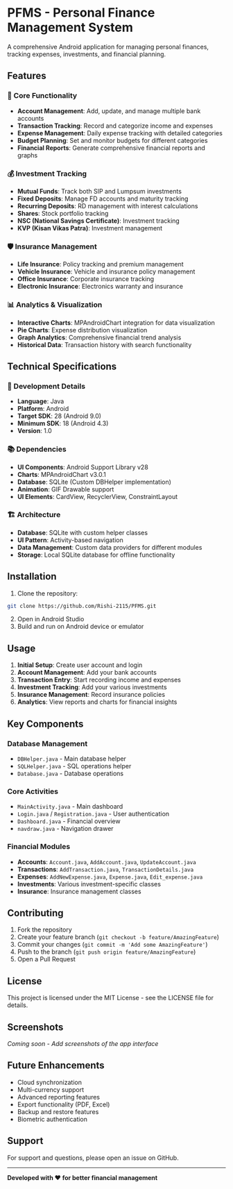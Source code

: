 # PFMS - Personal Finance Management System

A comprehensive Android application for managing personal finances, tracking expenses, investments, and financial planning.

## Features

### 📱 Core Functionality
- **Account Management**: Add, update, and manage multiple bank accounts
- **Transaction Tracking**: Record and categorize income and expenses
- **Expense Management**: Daily expense tracking with detailed categories
- **Budget Planning**: Set and monitor budgets for different categories
- **Financial Reports**: Generate comprehensive financial reports and graphs

### 💰 Investment Tracking
- **Mutual Funds**: Track both SIP and Lumpsum investments
- **Fixed Deposits**: Manage FD accounts and maturity tracking
- **Recurring Deposits**: RD management with interest calculations
- **Shares**: Stock portfolio tracking
- **NSC (National Savings Certificate)**: Investment tracking
- **KVP (Kisan Vikas Patra)**: Investment management

### 🛡️ Insurance Management
- **Life Insurance**: Policy tracking and premium management
- **Vehicle Insurance**: Vehicle and insurance policy management
- **Office Insurance**: Corporate insurance tracking
- **Electronic Insurance**: Electronics warranty and insurance

### 📊 Analytics & Visualization
- **Interactive Charts**: MPAndroidChart integration for data visualization
- **Pie Charts**: Expense distribution visualization
- **Graph Analytics**: Comprehensive financial trend analysis
- **Historical Data**: Transaction history with search functionality

## Technical Specifications

### 🔧 Development Details
- **Language**: Java
- **Platform**: Android
- **Target SDK**: 28 (Android 9.0)
- **Minimum SDK**: 18 (Android 4.3)
- **Version**: 1.0

### 📚 Dependencies
- **UI Components**: Android Support Library v28
- **Charts**: MPAndroidChart v3.0.1
- **Database**: SQLite (Custom DBHelper implementation)
- **Animation**: GIF Drawable support
- **UI Elements**: CardView, RecyclerView, ConstraintLayout

### 🏗️ Architecture
- **Database**: SQLite with custom helper classes
- **UI Pattern**: Activity-based navigation
- **Data Management**: Custom data providers for different modules
- **Storage**: Local SQLite database for offline functionality

## Installation

1. Clone the repository:
```bash
git clone https://github.com/Rishi-2115/PFMS.git
```

2. Open in Android Studio
3. Build and run on Android device or emulator

## Usage

1. **Initial Setup**: Create user account and login
2. **Account Management**: Add your bank accounts
3. **Transaction Entry**: Start recording income and expenses
4. **Investment Tracking**: Add your various investments
5. **Insurance Management**: Record insurance policies
6. **Analytics**: View reports and charts for financial insights

## Key Components

### Database Management
- `DBHelper.java` - Main database helper
- `SQLHelper.java` - SQL operations helper
- `Database.java` - Database operations

### Core Activities
- `MainActivity.java` - Main dashboard
- `Login.java` / `Registration.java` - User authentication
- `Dashboard.java` - Financial overview
- `navdraw.java` - Navigation drawer

### Financial Modules
- **Accounts**: `Account.java`, `AddAccount.java`, `UpdateAccount.java`
- **Transactions**: `AddTransaction.java`, `TransactionDetails.java`
- **Expenses**: `AddNewExpense.java`, `Expense.java`, `Edit_expense.java`
- **Investments**: Various investment-specific classes
- **Insurance**: Insurance management classes

## Contributing

1. Fork the repository
2. Create your feature branch (`git checkout -b feature/AmazingFeature`)
3. Commit your changes (`git commit -m 'Add some AmazingFeature'`)
4. Push to the branch (`git push origin feature/AmazingFeature`)
5. Open a Pull Request

## License

This project is licensed under the MIT License - see the LICENSE file for details.

## Screenshots

*Coming soon - Add screenshots of the app interface*

## Future Enhancements

- Cloud synchronization
- Multi-currency support
- Advanced reporting features
- Export functionality (PDF, Excel)
- Backup and restore features
- Biometric authentication

## Support

For support and questions, please open an issue on GitHub.

---

**Developed with ❤️ for better financial management**
